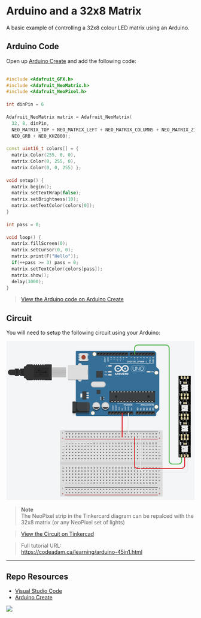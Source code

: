 # Arduino and a 32x8 Matrix

A basic example of controlling a 32x8 colour LED matrix using an Arduino.

## Arduino Code

Open up [Arduino Create](https://create.arduino.cc/editor/) and add the following code:

```cpp

#include <Adafruit_GFX.h>
#include <Adafruit_NeoMatrix.h>
#include <Adafruit_NeoPixel.h>

int dinPin = 6

Adafruit_NeoMatrix matrix = Adafruit_NeoMatrix(
  32, 8, dinPin,
  NEO_MATRIX_TOP + NEO_MATRIX_LEFT + NEO_MATRIX_COLUMNS + NEO_MATRIX_ZIGZAG,
  NEO_GRB + NEO_KHZ800);

const uint16_t colors[] = {
  matrix.Color(255, 0, 0), 
  matrix.Color(0, 255, 0), 
  matrix.Color(0, 0, 255) };

void setup() {
  matrix.begin();
  matrix.setTextWrap(false);
  matrix.setBrightness(10);
  matrix.setTextColor(colors[0]);  
}

int pass = 0;

void loop() {
  matrix.fillScreen(0);
  matrix.setCursor(0, 0);
  matrix.print(F("Hello"));
  if(++pass >= 3) pass = 0;
  matrix.setTextColor(colors[pass]);
  matrix.show();
  delay(3000);
}
```

> [View the Arduino code on Arduino Create](https://create.arduino.cc/editor/professoradam/fe090e79-149b-4d55-98e8-682fb8adbaf3/preview)

## Circuit

You will need to setup the following circuit using your Arduino:

![Tinkercad Circuit](_readme/tinkercad-45in1-32x8-led.png)

> **Note**  
> The NeoPixel strip in the Tinkercard diagram can be repalced with the 32x8 matrix (or any NeoPixel set of lights)

> [View the Circuit on Tinkercad](https://www.tinkercad.com/things/caUy9e68xmM)

> Full tutorial URL:  
> https://codeadam.ca/learning/arduino-45in1.html

***

## Repo Resources

* [Visual Studio Code](https://code.visualstudio.com/)
* [Arduino Create](https://create.arduino.cc/editor) 

<a href="https://codeadam.ca">
<img src="https://codeadam.ca/images/code-block.png" width="100">
</a>
